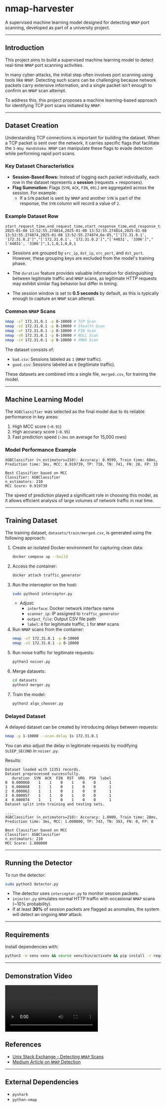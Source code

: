 # nmap-harvester

A supervised machine learning model designed for detecting `NMAP` port scanning, developed as part of a university project.

---

## Introduction

This project aims to build a supervised machine learning model to detect real-time `NMAP` port scanning activities.

In many cyber-attacks, the initial step often involves port scanning using tools like `NMAP`. Detecting such scans can be challenging because network packets carry extensive information, and a single packet isn't enough to confirm an `NMAP` scan attempt.

To address this, this project proposes a machine learning-based approach for identifying TCP port scans initiated by `NMAP`.

---

## Dataset Creation

Understanding TCP connections is important for building the dataset. When a TCP packet is sent over the network, it carries specific flags that facilitate the `3-Way Handshake`. `NMAP` can manipulate these flags to evade detection while performing rapid port scans.

### Key Dataset Characteristics

- **Session-Based Rows:** Instead of logging each packet individually, each row in the dataset represents a **session** (requests + responses).
- **Flag Summation:** Flags (`SYN`, `ACK`, `FIN`, etc.) are aggregated across the session. For example:  
  - If a `SYN` packet is sent by `NMAP` and another `SYN` is part of the response, the `SYN` column will record a value of `2`.

### Example Dataset Row

```csv
start_request_time,end_request_time,start_response_time,end_response_time,duration,src_ip,dst_ip,src_port,dst_port,SYN,ACK,FIN,RST,URG,PSH,label
2025-01-08 13:52:55.274814,2025-01-08 13:52:55.274814,2025-01-08 13:52:55.274874,2025-01-08 13:52:55.274874,6e-05,"['172.31.0.1', '172.31.0.2']","['172.31.0.1', '172.31.0.2']","['44031', '3306']","['44031', '3306']",1,1,0,1,0,0,1
```

- Sessions are grouped by `src_ip`, `dst_ip`, `src_port`, and `dst_port`. However, these grouping keys are excluded from the model's training phase.

- The `duration` feature provides valuable information for distinguishing between legitimate traffic and `NMAP` scans, as legitimate HTTP requests may exhibit similar flag behavior but differ in timing.

- The session window is set to **0.5 seconds** by default, as this is typically enough to capture an `NMAP` scan attempt.

### Common `NMAP` Scans

```bash
nmap -sT 172.31.0.1 -p 0-10000 # TCP Scan
nmap -sS 172.31.0.1 -p 0-10000 # Stealth Scan
nmap -sF 172.31.0.1 -p 0-10000 # FIN Scan
nmap -sN 172.31.0.1 -p 0-10000 # NULL Scan
nmap -sX 172.31.0.1 -p 0-10000 # XMAS Scan
```

The dataset consists of:
- `bad.csv`: Sessions labeled as `1` (`NMAP` traffic).
- `good.csv`: Sessions labeled as `0` (legitimate traffic).

These datasets are combined into a single file, `merged.csv`, for training the model.

---

## Machine Learning Model

The `XGBClassifier` was selected as the final model due to its reliable performance in key areas:

1. High MCC score (`~0.91`)
2. High accuracy score (`~0.95`)
3. Fast prediction speed (`~3ms` on average for 15,000 rows)

### Model Performance Example

```
XGBClassifier (n_estimators=210): Accuracy: 0.9599, Train time: 68ms, Prediction time: 3ms, MCC: 0.919739, TP: 718, TN: 741, FN: 28, FP: 33

Best Classifier based on MCC
Classifier: XGBClassifier
n_estimators: 210
MCC Score: 0.919739
```

The speed of prediction played a significant role in choosing this model, as it allows efficient analysis of large volumes of network traffic in real time.

---

## Training Dataset

The training dataset, `datasets/train/merged.csv`, is generated using the following approach:

1. Create an isolated Docker environment for capturing clean data:
   ```bash
   docker compose up --build
   ```
2. Access the container:
   ```bash
   docker attach traffic_generator
   ```
3. Run the interceptor on the host:
   ```bash
   sudo python3 interceptor.py
   ```
   - Adjust:
     - `interface`: Docker network interface name
     - `scanner_ip`: IP assigned to `traffic_generator`
     - `output_file`: Output CSV file path
     - `label`: `0` for legitimate traffic, `1` for `NMAP` scans
4. Run `NMAP` scans from the container:
   ```bash
   nmap -sT 172.31.0.1 -p 0-10000
   nmap -sS 172.31.0.1 -p 0-10000
   ```
5. Run noise traffic for legitimate requests:
   ```bash
   python3 noiser.py
   ```
6. Merge datasets:
   ```bash
   cd datasets
   python3 merger.py
   ```
7. Train the model:
   ```bash
   python3 algo_chooser.py
   ```

### Delayed Dataset

A delayed dataset can be created by introducing delays between requests:

```bash
nmap -p 1-10000 --scan-delay 1s 172.31.0.1
```

You can also adjust the delay in legitimate requests by modifying `SLEEP_SECOND` in `noiser.py`.

Results:

```
Dataset loaded with 11351 records.                                                                                                                                                                                  
Dataset preprocessed successfully.                                                                                                                                                                                  
   duration  SYN  ACK  FIN  RST  URG  PSH  label                                                                                                                                                                    
0  0.000060    1    1    0    1    0    0      1                                                                                                                                                                    
1  0.000068    1    1    0    1    0    0      1                                                                                                                                                                    
2  0.000062    1    1    0    1    0    0      1                                                                                                                                                                    
3  0.000057    1    1    0    1    0    0      1                                                                                                                                                                    
4  0.000074    1    1    0    1    0    0      1                                                                                                                                                                    
Dataset split into training and testing sets.

....
XGBClassifier (n_estimators=210): Accuracy: 1.0000, Train time: 28ms, Prediction time: 3ms, MCC: 1.000000, TP: 743, TN: 393, FN: 0, FP: 0

Best Classifier based on MCC
Classifier: XGBClassifier
n_estimators: 210
MCC Score: 1.000000
```

---

## Running the Detector

To run the detector:

```bash
sudo python3 detector.py
```

- The detector uses `interceptor.py` to monitor session packets.
- `injector.py` simulates normal HTTP traffic with occasional `NMAP` scans (~10% probability).
- If at least **30%** of session packets are flagged as anomalies, the system will detect an ongoing `NMAP` attack.

---

## Requirements

Install dependencies with:

```bash
python3 -m venv venv && source venv/bin/activate && pip install -r requirements.txt
```

---

## Demonstration Video

![](docs/video/demo.mp4)

## References

- [Unix Stack Exchange - Detecting `NMAP` Scans](https://unix.stackexchange.com/questions/166734/whats-the-most-effective-way-to-detect-nmap-scans)
- [Medium Article on `NMAP` Detection](https://medium.com/@thismanera/nmap-detection-with-wireshark-e780c73a0823)

---

## External Dependencies

- `pyshark`
- `python-nmap`
